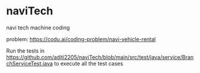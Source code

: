 # naviTech
navi tech machine coding


problem: https://codu.ai/coding-problem/navi-vehicle-rental

Run the tests in https://github.com/aditi2205/naviTech/blob/main/src/test/java/service/BranchServiceTest.java to execute all the test cases

